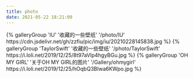 ```yaml
---
title: photo
date: 2021-05-22 18:21:09
---
```

<div class="gallery-group-main">
{% galleryGroup 'IU' '收藏的一些壁纸' '/photo/IU' https://cdn.jsdelivr.net/gh/zzfiu/pic/img/iu/20210228145838.jpg %}
{% galleryGroup 'TaylorSwift' '收藏的一些壁纸' '/photo/TaylorSwift' https://i.loli.net/2019/12/25/8t97aVlp4hgyBGu.jpg %}
{% galleryGroup 'OH MY GIRL' '关于OH MY GIRL的图片' '/Gallery/ohmygirl' https://i.loli.net/2019/12/25/hOqbQ3BIwa6KWpo.jpg %}
</div>


